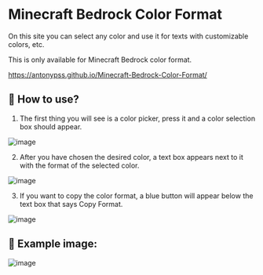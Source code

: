 # Minecraft Bedrock Color Format
On this site you can select any color and use it for texts with customizable colors, etc.

This is only available for Minecraft Bedrock color format.

https://antonypss.github.io/Minecraft-Bedrock-Color-Format/

## 🤔 How to use?
1. The first thing you will see is a color picker, press it and a color selection box should appear.

![image](https://github.com/user-attachments/assets/3ba993e8-aa16-44ad-a1bd-5cb23e8fadf9)

2. After you have chosen the desired color, a text box appears next to it with the format of the selected color.

![image](https://github.com/user-attachments/assets/22be861e-f1b5-429b-aa2f-0648995495bb)

3. If you want to copy the color format, a blue button will appear below the text box that says Copy Format.

![image](https://github.com/user-attachments/assets/b952fdd0-ba98-474c-8f4d-678c8ad4e728)

## 🔗 Example image:

![image](https://github.com/user-attachments/assets/b7293eb3-cf78-44aa-af31-8b510afe7b22)
